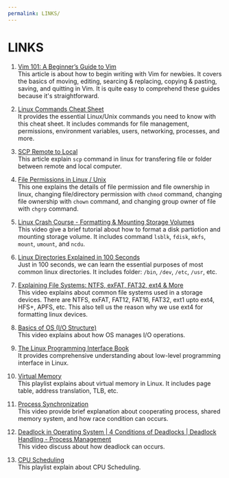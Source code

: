 ```yaml
---
permalink: LINKS/
---
```


# LINKS

1. [Vim 101: A Beginner’s Guide to Vim](https://en.wikipedia.org/wiki/1)<br>
This article is about how to begin writing with Vim for newbies. It covers the basics of moving, editing, searcing & replacing, copying & pasting, saving, and quitting in Vim. It is quite easy to comprehend these guides because it's straightforward.

2. [Linux Commands Cheat Sheet](https://www.geeksforgeeks.org/linux-commands-cheat-sheet/)<br>
It provides the essential Linux/Unix commands you need to know with this cheat sheet. It includes commands for file management, permissions, environment variables, users, networking, processes, and more.

3. [SCP Remote to Local](https://linuxhint.com/scp-remote-to-local/)<br>
This article explain `scp` command in linux for transfering file or folder between remote and local computer.

4. [File Permissions in Linux / Unix](https://www.guru99.com/file-permissions.html)<br>
This one explains the details of file permission and file ownership in linux, changing file/directory permission with `chmod` command, changing file ownership with `chown` command, and changing group owner of file with `chgrp` command. 

5. [Linux Crash Course - Formatting & Mounting Storage Volumes](https://www.youtube.com/watch?v=2Z6ouBYfZr8)<br>
This video give a brief tutorial about how to format a disk partiotion and mounting storage volume. It includes command `lsblk`, `fdisk`, `mkfs`, `mount`, `umount`, and `ncdu`.

6. [Linux Directories Explained in 100 Seconds](https://www.youtube.com/watch?v=42iQKuQodW4)<br>
Just in 100 seconds, we can learn the essential purposes of most common linux directories. It includes folder: `/bin`, `/dev`, `/etc`, `/usr`, etc.

7. [Explaining File Systems: NTFS, exFAT, FAT32, ext4 & More](https://www.youtube.com/watch?v=_h30HBYxtws)<br>
This video explains about common file systems used in a storage devices. There are NTFS, exFAT, FAT12, FAT16, FAT32, ext1 upto ext4, HFS+, APFS, etc. This also tell us the reason why we use ext4 for formatting linux devices. 

8. [Basics of OS (I/O Structure)](https://www.youtube.com/watch?v=F18RiREDkwE)<br>
This video explains about how OS manages I/O operations.

9. [The Linux Programming Interface Book](https://github.com/rangaeeeee/books-raspberrypimagazines/blob/master/The%20Linux%20Programming%20Interface-Michael%20Kerrisk.pdf)<br>
It provides comprehensive understanding about low-level programming interface in Linux.

10. [Virtual Memory](https://youtube.com/playlist?list=PLiwt1iVUib9s2Uo5BeYmwkDFUh70fJPxX&si=LpfguzkJMdjLQQHn)<br>
This playlist explains about virtual memory in Linux. It includes page table, address translation, TLB, etc.

11. [Process Synchronization](https://www.youtube.com/watch?v=ph2awKa8r5Y&list=PLBlnK6fEyqRjDf_dmCEXgl6XjVKDDj0M2&index=1&ab_channel=NesoAcademy)<br>
This video provide brief explanation about cooperating process, shared memory system, and how race condition can occurs.

12. [Deadlock in Operating System | 4 Conditions of Deadlocks | Deadlock Handling - Process Management](https://www.youtube.com/watch?v=UVo9mGARkhQ&ab_channel=SimpleSnippets)<br>
This video discuss about how deadlock can occurs.

13. [CPU Scheduling](https://youtube.com/playlist?list=PLBlnK6fEyqRitWSE_AyyySWfhRgyA-rHk&si=SpqYc44ZJgZTYO22)<br>
This playlist explain about CPU Scheduling.
